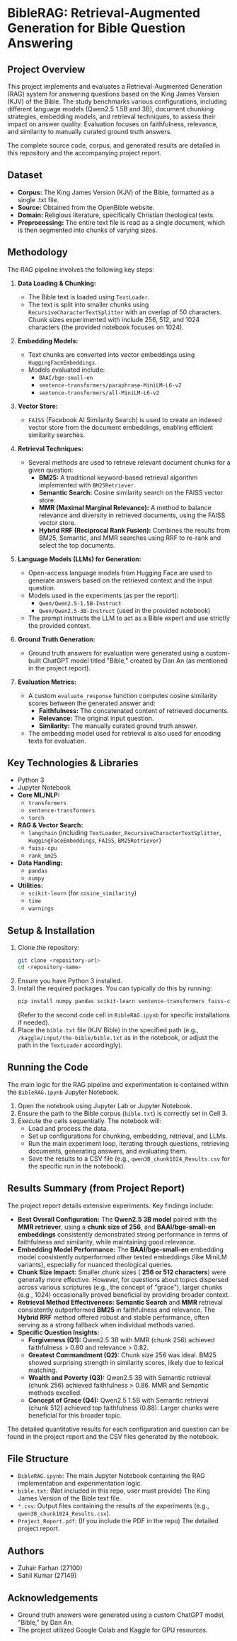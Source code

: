 # BibleRAG: Retrieval-Augmented Generation for Bible Question Answering

## Project Overview

This project implements and evaluates a Retrieval-Augmented Generation (RAG) system for answering questions based on the King James Version (KJV) of the Bible. The study benchmarks various configurations, including different language models (Qwen2.5 1.5B and 3B), document chunking strategies, embedding models, and retrieval techniques, to assess their impact on answer quality. Evaluation focuses on faithfulness, relevance, and similarity to manually curated ground truth answers.

The complete source code, corpus, and generated results are detailed in this repository and the accompanying project report.

## Dataset

*   **Corpus:** The King James Version (KJV) of the Bible, formatted as a single .txt file.
*   **Source:** Obtained from the OpenBible website.
*   **Domain:** Religious literature, specifically Christian theological texts.
*   **Preprocessing:** The entire text file is read as a single document, which is then segmented into chunks of varying sizes.

## Methodology

The RAG pipeline involves the following key steps:

1.  **Data Loading & Chunking:**
    *   The Bible text is loaded using `TextLoader`.
    *   The text is split into smaller chunks using `RecursiveCharacterTextSplitter` with an overlap of 50 characters. Chunk sizes experimented with include 256, 512, and 1024 characters (the provided notebook focuses on 1024).

2.  **Embedding Models:**
    *   Text chunks are converted into vector embeddings using `HuggingFaceEmbeddings`.
    *   Models evaluated include:
        *   `BAAI/bge-small-en`
        *   `sentence-transformers/paraphrase-MiniLM-L6-v2`
        *   `sentence-transformers/all-MiniLM-L6-v2`

3.  **Vector Store:**
    *   `FAISS` (Facebook AI Similarity Search) is used to create an indexed vector store from the document embeddings, enabling efficient similarity searches.

4.  **Retrieval Techniques:**
    *   Several methods are used to retrieve relevant document chunks for a given question:
        *   **BM25:** A traditional keyword-based retrieval algorithm implemented with `BM25Retriever`.
        *   **Semantic Search:** Cosine similarity search on the FAISS vector store.
        *   **MMR (Maximal Marginal Relevance):** A method to balance relevance and diversity in retrieved documents, using the FAISS vector store.
        *   **Hybrid RRF (Reciprocal Rank Fusion):** Combines the results from BM25, Semantic, and MMR searches using RRF to re-rank and select the top documents.

5.  **Language Models (LLMs) for Generation:**
    *   Open-access language models from Hugging Face are used to generate answers based on the retrieved context and the input question.
    *   Models used in the experiments (as per the report):
        *   `Qwen/Qwen2.5-1.5B-Instruct`
        *   `Qwen/Qwen2.5-3B-Instruct` (used in the provided notebook)
    *   The prompt instructs the LLM to act as a Bible expert and use strictly the provided context.

6.  **Ground Truth Generation:**
    *   Ground truth answers for evaluation were generated using a custom-built ChatGPT model titled "Bible," created by Dan An (as mentioned in the project report).

7.  **Evaluation Metrics:**
    *   A custom `evaluate_response` function computes cosine similarity scores between the generated answer and:
        *   **Faithfulness:** The concatenated content of retrieved documents.
        *   **Relevance:** The original input question.
        *   **Similarity:** The manually curated ground truth answer.
    *   The embedding model used for retrieval is also used for encoding texts for evaluation.

## Key Technologies & Libraries

*   Python 3
*   Jupyter Notebook
*   **Core ML/NLP:**
    *   `transformers`
    *   `sentence-transformers`
    *   `torch`
*   **RAG & Vector Search:**
    *   `langchain` (including `TextLoader`, `RecursiveCharacterTextSplitter`, `HuggingFaceEmbeddings`, `FAISS`, `BM25Retriever`)
    *   `faiss-cpu`
    *   `rank_bm25`
*   **Data Handling:**
    *   `pandas`
    *   `numpy`
*   **Utilities:**
    *   `scikit-learn` (for `cosine_similarity`)
    *   `time`
    *   `warnings`

## Setup & Installation

1.  Clone the repository:
    ```bash
    git clone <repository-url>
    cd <repository-name>
    ```
2.  Ensure you have Python 3 installed.
3.  Install the required packages. You can typically do this by running:
    ```bash
    pip install numpy pandas scikit-learn sentence-transformers faiss-cpu rank_bm25 langchain-community transformers torch
    ```
    (Refer to the second code cell in `BibleRAG.ipynb` for specific installations if needed).
4.  Place the `bible.txt` file (KJV Bible) in the specified path (e.g., `/kaggle/input/the-bible/bible.txt` as in the notebook, or adjust the path in the `TextLoader` accordingly).

## Running the Code

The main logic for the RAG pipeline and experimentation is contained within the `BibleRAG.ipynb` Jupyter Notebook.

1.  Open the notebook using Jupyter Lab or Jupyter Notebook.
2.  Ensure the path to the Bible corpus (`bible.txt`) is correctly set in Cell 3.
3.  Execute the cells sequentially. The notebook will:
    *   Load and process the data.
    *   Set up configurations for chunking, embedding, retrieval, and LLMs.
    *   Run the main experiment loop, iterating through questions, retrieving documents, generating answers, and evaluating them.
    *   Save the results to a CSV file (e.g., `qwen3B_chunk1024_Results.csv` for the specific run in the notebook).

## Results Summary (from Project Report)

The project report details extensive experiments. Key findings include:

*   **Best Overall Configuration:** The **Qwen2.5 3B model** paired with the **MMR retriever**, using a **chunk size of 256**, and **BAAI/bge-small-en embeddings** consistently demonstrated strong performance in terms of faithfulness and similarity, while maintaining good relevance.
*   **Embedding Model Performance:** The **BAAI/bge-small-en** embedding model consistently outperformed other tested embeddings (like MiniLM variants), especially for nuanced theological queries.
*   **Chunk Size Impact:** Smaller chunk sizes ( **256 or 512 characters**) were generally more effective. However, for questions about topics dispersed across various scriptures (e.g., the concept of "grace"), larger chunks (e.g., 1024) occasionally proved beneficial by providing broader context.
*   **Retrieval Method Effectiveness:** **Semantic Search** and **MMR** retrieval consistently outperformed **BM25** in faithfulness and relevance. The **Hybrid RRF** method offered robust and stable performance, often serving as a strong fallback when individual methods varied.
*   **Specific Question Insights:**
    *   **Forgiveness (Q1):** Qwen2.5 3B with MMR (chunk 256) achieved faithfulness > 0.80 and relevance > 0.82.
    *   **Greatest Commandment (Q2):** Chunk size 256 was ideal. BM25 showed surprising strength in similarity scores, likely due to lexical matching.
    *   **Wealth and Poverty (Q3):** Qwen2.5 3B with Semantic retrieval (chunk 256) achieved faithfulness > 0.86. MMR and Semantic methods excelled.
    *   **Concept of Grace (Q4):** Qwen2.5 1.5B with Semantic retrieval (chunk 512) achieved top faithfulness (0.88). Larger chunks were beneficial for this broader topic.

The detailed quantitative results for each configuration and question can be found in the project report and the CSV files generated by the notebook.

## File Structure

*   `BibleRAG.ipynb`: The main Jupyter Notebook containing the RAG implementation and experimentation logic.
*   `bible.txt`: (Not included in this repo, user must provide) The King James Version of the Bible text file.
*   `*.csv`: Output files containing the results of the experiments (e.g., `qwen3B_chunk1024_Results.csv`).
*   `Project_Report.pdf`: (If you include the PDF in the repo) The detailed project report.

## Authors

*   Zuhair Farhan (27100)
*   Sahil Kumar (27149)

## Acknowledgements

*   Ground truth answers were generated using a custom ChatGPT model, "Bible," by Dan An.
*   The project utilized Google Colab and Kaggle for GPU resources.